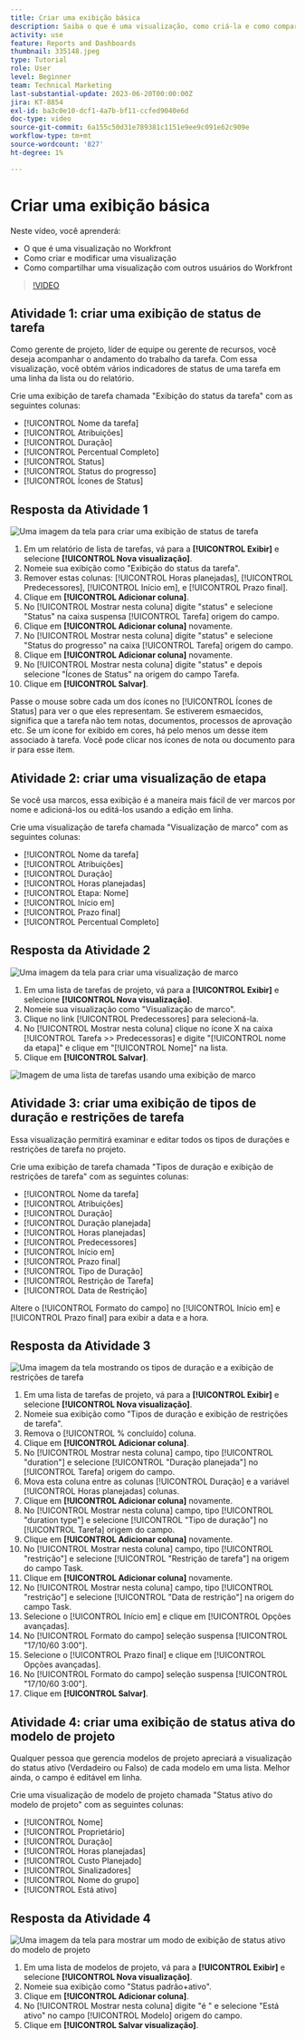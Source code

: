 ```yaml
---
title: Criar uma exibição básica
description: Saiba o que é uma visualização, como criá-la e como compartilhá-la com outros usuários no Workfront.
activity: use
feature: Reports and Dashboards
thumbnail: 335148.jpeg
type: Tutorial
role: User
level: Beginner
team: Technical Marketing
last-substantial-update: 2023-06-20T00:00:00Z
jira: KT-8854
exl-id: ba3c0e10-dcf1-4a7b-bf11-ccfed9040e6d
doc-type: video
source-git-commit: 6a155c50d31e789381c1151e9ee9c091e62c909e
workflow-type: tm+mt
source-wordcount: '827'
ht-degree: 1%

---
```


# Criar uma exibição básica

Neste vídeo, você aprenderá:

* O que é uma visualização no Workfront
* Como criar e modificar uma visualização
* Como compartilhar uma visualização com outros usuários do Workfront

>[!VIDEO](https://video.tv.adobe.com/v/335148/?quality=12&learn=on)

## Atividade 1: criar uma exibição de status de tarefa

Como gerente de projeto, líder de equipe ou gerente de recursos, você deseja acompanhar o andamento do trabalho da tarefa. Com essa visualização, você obtém vários indicadores de status de uma tarefa em uma linha da lista ou do relatório.

Crie uma exibição de tarefa chamada &quot;Exibição do status da tarefa&quot; com as seguintes colunas:

* [!UICONTROL Nome da tarefa]
* [!UICONTROL Atribuições]
* [!UICONTROL Duração]
* [!UICONTROL Percentual Completo]
* [!UICONTROL Status]
* [!UICONTROL Status do progresso]
* [!UICONTROL Ícones de Status]

## Resposta da Atividade 1

![Uma imagem da tela para criar uma exibição de status de tarefa](assets/view-exercise.png)

1. Em um relatório de lista de tarefas, vá para a **[!UICONTROL Exibir]** e selecione **[!UICONTROL Nova visualização]**.
1. Nomeie sua exibição como &quot;Exibição do status da tarefa&quot;.
1. Remover estas colunas: [!UICONTROL Horas planejadas], [!UICONTROL Predecessores], [!UICONTROL Início em], e [!UICONTROL Prazo final].
1. Clique em **[!UICONTROL Adicionar coluna]**.
1. No [!UICONTROL Mostrar nesta coluna] digite &quot;status&quot; e selecione &quot;Status&quot; na caixa suspensa [!UICONTROL Tarefa] origem do campo.
1. Clique em **[!UICONTROL Adicionar coluna]** novamente.
1. No [!UICONTROL Mostrar nesta coluna] digite &quot;status&quot; e selecione &quot;Status do progresso&quot; na caixa [!UICONTROL Tarefa] origem do campo.
1. Clique em **[!UICONTROL Adicionar coluna]** novamente.
1. No [!UICONTROL Mostrar nesta coluna] digite &quot;status&quot; e depois selecione &quot;Ícones de Status&quot; na origem do campo Tarefa.
1. Clique em **[!UICONTROL Salvar]**.

Passe o mouse sobre cada um dos ícones no [!UICONTROL Ícones de Status] para ver o que eles representam. Se estiverem esmaecidos, significa que a tarefa não tem notas, documentos, processos de aprovação etc. Se um ícone for exibido em cores, há pelo menos um desse item associado à tarefa. Você pode clicar nos ícones de nota ou documento para ir para esse item.

## Atividade 2: criar uma visualização de etapa

Se você usa marcos, essa exibição é a maneira mais fácil de ver marcos por nome e adicioná-los ou editá-los usando a edição em linha.

Crie uma visualização de tarefa chamada &quot;Visualização de marco&quot; com as seguintes colunas:

* [!UICONTROL Nome da tarefa]
* [!UICONTROL Atribuições]
* [!UICONTROL Duração]
* [!UICONTROL Horas planejadas]
* [!UICONTROL Etapa: Nome]
* [!UICONTROL Início em]
* [!UICONTROL Prazo final]
* [!UICONTROL Percentual Completo]


## Resposta da Atividade 2

![Uma imagem da tela para criar uma visualização de marco](assets/view-milestone-exercise-1.png)

1. Em uma lista de tarefas de projeto, vá para a **[!UICONTROL Exibir]** e selecione **[!UICONTROL Nova visualização]**.
1. Nomeie sua visualização como &quot;Visualização de marco&quot;.
1. Clique no link [!UICONTROL Predecessores] para selecioná-la.
1. No [!UICONTROL Mostrar nesta coluna] clique no ícone X na caixa [!UICONTROL Tarefa >> Predecessoras] e digite &quot;[!UICONTROL nome da etapa]&quot; e clique em &quot;[!UICONTROL Nome]&quot; na lista.
1. Clique em **[!UICONTROL Salvar]**.

![Imagem de uma lista de tarefas usando uma exibição de marco](assets/view-milestone-exercise-2.png)

## Atividade 3: criar uma exibição de tipos de duração e restrições de tarefa

Essa visualização permitirá examinar e editar todos os tipos de durações e restrições de tarefa no projeto.

Crie uma exibição de tarefa chamada &quot;Tipos de duração e exibição de restrições de tarefa&quot; com as seguintes colunas:

* [!UICONTROL Nome da tarefa]
* [!UICONTROL Atribuições]
* [!UICONTROL Duração]
* [!UICONTROL Duração planejada]
* [!UICONTROL Horas planejadas]
* [!UICONTROL Predecessores]
* [!UICONTROL Início em]
* [!UICONTROL Prazo final]
* [!UICONTROL Tipo de Duração]
* [!UICONTROL Restrição de Tarefa]
* [!UICONTROL Data de Restrição]

Altere o [!UICONTROL Formato do campo] no [!UICONTROL Início em] e [!UICONTROL Prazo final] para exibir a data e a hora.

## Resposta da Atividade 3

![Uma imagem da tela mostrando os tipos de duração e a exibição de restrições de tarefa](assets/view-activity-3.png)

1. Em uma lista de tarefas de projeto, vá para a **[!UICONTROL Exibir]** e selecione **[!UICONTROL Nova visualização]**.
1. Nomeie sua exibição como &quot;Tipos de duração e exibição de restrições de tarefa&quot;.
1. Remova o [!UICONTROL % concluído] coluna.
1. Clique em **[!UICONTROL Adicionar coluna]**.
1. No [!UICONTROL Mostrar nesta coluna] campo, tipo [!UICONTROL &quot;duration&quot;] e selecione [!UICONTROL &quot;Duração planejada&quot;] no [!UICONTROL Tarefa] origem do campo.
1. Mova esta coluna entre as colunas [!UICONTROL Duração] e a variável [!UICONTROL Horas planejadas] colunas.
1. Clique em **[!UICONTROL Adicionar coluna]** novamente.
1. No [!UICONTROL Mostrar nesta coluna] campo, tipo [!UICONTROL &quot;duration type&quot;] e selecione [!UICONTROL &quot;Tipo de duração&quot;] no [!UICONTROL Tarefa] origem do campo.
1. Clique em **[!UICONTROL Adicionar coluna]** novamente.
1. No [!UICONTROL Mostrar nesta coluna] campo, tipo [!UICONTROL &quot;restrição&quot;] e selecione [!UICONTROL &quot;Restrição de tarefa&quot;] na origem do campo Task.
1. Clique em **[!UICONTROL Adicionar coluna]** novamente.
1. No [!UICONTROL Mostrar nesta coluna] campo, tipo [!UICONTROL &quot;restrição&quot;] e selecione [!UICONTROL &quot;Data de restrição&quot;] na origem do campo Task.
1. Selecione o [!UICONTROL Início em] e clique em [!UICONTROL Opções avançadas].
1. No [!UICONTROL Formato do campo] seleção suspensa [!UICONTROL &quot;17/10/60 3:00&quot;].
1. Selecione o [!UICONTROL Prazo final] e clique em [!UICONTROL Opções avançadas].
1. No [!UICONTROL Formato do campo] seleção suspensa [!UICONTROL &quot;17/10/60 3:00&quot;].
1. Clique em **[!UICONTROL Salvar]**.

## Atividade 4: criar uma exibição de status ativa do modelo de projeto

Qualquer pessoa que gerencia modelos de projeto apreciará a visualização do status ativo (Verdadeiro ou Falso) de cada modelo em uma lista. Melhor ainda, o campo é editável em linha.

Crie uma visualização de modelo de projeto chamada &quot;Status ativo do modelo de projeto&quot; com as seguintes colunas:

* [!UICONTROL Nome]
* [!UICONTROL Proprietário]
* [!UICONTROL Duração]
* [!UICONTROL Horas planejadas]
* [!UICONTROL Custo Planejado]
* [!UICONTROL Sinalizadores]
* [!UICONTROL Nome do grupo]
* [!UICONTROL Está ativo]


## Resposta da Atividade 4

![Uma imagem da tela para mostrar um modo de exibição de status ativo do modelo de projeto](assets/view-activity-4.png)

1. Em uma lista de modelos de projeto, vá para a **[!UICONTROL Exibir]** e selecione **[!UICONTROL Nova visualização]**.
1. Nomeie sua exibição como &quot;Status padrão+ativo&quot;.
1. Clique em **[!UICONTROL Adicionar coluna]**.
1. No [!UICONTROL Mostrar nesta coluna] digite &quot;é &quot; e selecione &quot;Está ativo&quot; no campo [!UICONTROL Modelo] origem do campo.
1. Clique em **[!UICONTROL Salvar visualização]**.
